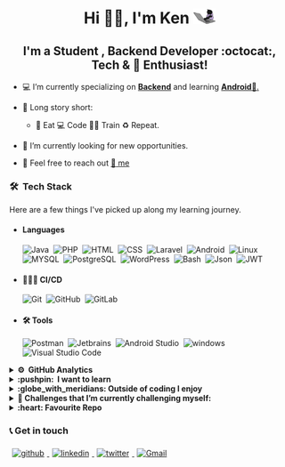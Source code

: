 # <center> Hi 👋🏻, I'm Ken <img src="giphy.gif" width="40"></h1></center>
## <center> I'm a **Student** , **Backend Developer :octocat:, Tech** & **:penguin: Enthusiast**! </center>

- 💻 I’m currently specializing on <u>**Backend**</u> and learning <u>**Android**📱.</u>

- 📖 Long story short:

  - :poultry_leg: Eat 💻 Code 💪🏽 Train ♻️ Repeat.

- 🔭 I’m currently looking for new opportunities.
- 💬 Feel free to reach out <a href="mailto:kennguch3@gmail.com?subject=From Your Github Buddy"> :email: me </a>

### 🛠 &nbsp;Tech Stack

Here are a few things I've picked up along my learning journey.

- #### Languages

  ![Java](https://img.shields.io/badge/-Java-05122A?style=flat&logo=Java&logoColor=FFA518)&nbsp;
  ![PHP](https://img.shields.io/badge/-PHP-05122A?style=flat&logo=PHP)&nbsp;
  ![HTML](https://img.shields.io/badge/-HTML-05122A?style=flat&logo=HTML5)&nbsp;
  ![CSS](https://img.shields.io/badge/-CSS-05122A?style=flat&logo=CSS3&logoColor=1572B6)&nbsp;
  ![Laravel](https://img.shields.io/badge/-Laravel-05122A?style=flat&logo=Laravel)&nbsp;
  ![Android](https://img.shields.io/badge/-Android-05122A?style=flat&logo=Android)&nbsp;
  ![Linux](https://img.shields.io/badge/-Linux-05122A?style=flat&logo=Linux&)&nbsp;
  ![MYSQL](https://img.shields.io/badge/-MYSQL-05122A?style=flat&logo=MYSQL)&nbsp;
  ![PostgreSQL](https://img.shields.io/badge/-PostgreSQL-05122A?style=flat&logo=PostgreSQL)&nbsp;
  ![WordPress](https://img.shields.io/badge/-WordPress-05122A?style=flat&logo=WordPress)&nbsp;
  ![Bash](https://img.shields.io/badge/-Bash-05122A?style=flat&logo=gnu-bash)&nbsp;
  ![Json](https://img.shields.io/badge/-Json-05122A?style=flat&logo=Json)&nbsp;
  ![JWT](https://img.shields.io/badge/-jwt-05122A?style=flat&logo=jwt)&nbsp;

- #### 👨🏽‍💻 CI/CD

  ![Git](https://img.shields.io/badge/-Git-05122A?style=flat&logo=git)&nbsp;
  ![GitHub](https://img.shields.io/badge/-GitHub-05122A?style=flat&logo=github)&nbsp;
  ![GitLab](https://img.shields.io/badge/-GitHub-05122A?style=flat&logo=gitlab)&nbsp;

- #### 🛠 Tools
  ![Postman](https://img.shields.io/badge/-Postman-05122A?style=flat&logo=Postman)&nbsp;
  ![Jetbrains](https://img.shields.io/badge/-Jetbrains-05122A?style=flat&logo=Jetbrains)&nbsp;
  ![Android Studio](https://img.shields.io/badge/-Android%20Studio-05122A?style=flat&logo=android-studio&logoColor=007ACC)&nbsp;
  ![windows](https://img.shields.io/badge/-windows-05122A?style=flat&logo=windows)&nbsp;
  ![Visual Studio Code](https://img.shields.io/badge/-Visual%20Studio%20Code-05122A?style=flat&logo=visual-studio-code&logoColor=007ACC)&nbsp;

<details>
<summary><b> ⚙️ &nbsp;GitHub Analytics</b></summary>
<br>
<a href="#">
  <img  src="https://github-readme-stats.vercel.app/api?username=kennguch&theme=chartreuse-dark&show_icons=true&count_private=true&hide_rank=true" />
</a>
<a href="#">
  <img  src="https://github-readme-stats.vercel.app/api/top-langs/?username=kennguch&show_icons=true&theme=chartreuse-dark&layout=compact&count_private=true" />
</a>
<br>
</details>

<details>
<summary><b> :pushpin: &nbsp;I want to learn</b></summary>
<br>

- Android
- GraphQL
- Docker
- Kubernetes
</details>

<details>
<summary><b>:globe_with_meridians: Outside of coding I enjoy</b></summary>
<br>

- Playing video games :video_game:
- Listening to music :musical_note:
- Tech Documentaries,Geeky Sitcoms :vulcan_salute:
</details>

<details>
<summary> <b>🌱 Challenges that I’m currently challenging myself:</b></summary>
<br>
<!-- gif Image -->
<img src="life_balance.gif" alt="side Image" width="460" height="auto" />
</details>

<details>
<summary><b>:heart: Favourite Repo</b></summary>
<br>

![ReadMe Card](https://github-readme-stats.vercel.app/api/pin/?username=kennguch&repo=Solutech-Interview-Solution&theme=chartreuse-dark)

</details>

### 📞 Get in touch

<p>
<a href="https://github.com/kennguch"><img alt="github" width="7%" style="padding:5px" src="https://img.icons8.com/clouds/100/000000/github.png"/>
</a>
<a href="https://www.linkedin.com/in/ken-nguch-984055160"><img alt="linkedin" width="7%" style="padding:5px" src="https://img.icons8.com/clouds/100/000000/linkedin.png"/>
</a>
<a href="https://twitter.com/KenNguch"><img alt="twitter" width="7%" style="padding:5px" src="https://img.icons8.com/clouds/100/000000/twitter.png"/>
</a>
<a href="mailto:kennguch3@gmail.com?subject=From Your Github Buddy"><img alt="Gmail" width="7%" style="padding:5px" src="https://img.icons8.com/clouds/100/000000/gmail.png"/>
</a>

</p>